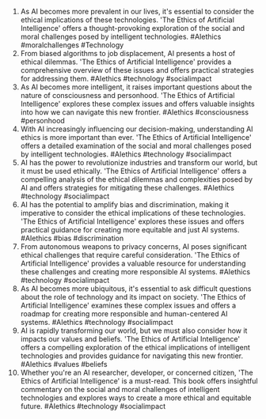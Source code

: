 1. As AI becomes more prevalent in our lives, it's essential to consider the ethical implications of these technologies. 'The Ethics of Artificial Intelligence' offers a thought-provoking exploration of the social and moral challenges posed by intelligent technologies. #AIethics #moralchallenges #Technology
2. From biased algorithms to job displacement, AI presents a host of ethical dilemmas. 'The Ethics of Artificial Intelligence' provides a comprehensive overview of these issues and offers practical strategies for addressing them. #AIethics #technology #socialimpact
3. As AI becomes more intelligent, it raises important questions about the nature of consciousness and personhood. 'The Ethics of Artificial Intelligence' explores these complex issues and offers valuable insights into how we can navigate this new frontier. #AIethics #consciousness #personhood
4. With AI increasingly influencing our decision-making, understanding AI ethics is more important than ever. 'The Ethics of Artificial Intelligence' offers a detailed examination of the social and moral challenges posed by intelligent technologies. #AIethics #technology #socialimpact
5. AI has the power to revolutionize industries and transform our world, but it must be used ethically. 'The Ethics of Artificial Intelligence' offers a compelling analysis of the ethical dilemmas and complexities posed by AI and offers strategies for mitigating these challenges. #AIethics #technology #socialimpact
6. AI has the potential to amplify bias and discrimination, making it imperative to consider the ethical implications of these technologies. 'The Ethics of Artificial Intelligence' explores these issues and offers practical guidance for creating more equitable and just AI systems. #AIethics #bias #discrimination
7. From autonomous weapons to privacy concerns, AI poses significant ethical challenges that require careful consideration. 'The Ethics of Artificial Intelligence' provides a valuable resource for understanding these challenges and creating more responsible AI systems. #AIethics #technology #socialimpact
8. As AI becomes more ubiquitous, it's essential to ask difficult questions about the role of technology and its impact on society. 'The Ethics of Artificial Intelligence' examines these complex issues and offers a roadmap for creating more responsible and human-centered AI systems. #AIethics #technology #socialimpact
9. AI is rapidly transforming our world, but we must also consider how it impacts our values and beliefs. 'The Ethics of Artificial Intelligence' offers a compelling exploration of the ethical implications of intelligent technologies and provides guidance for navigating this new frontier. #AIethics #values #beliefs
10. Whether you're an AI researcher, developer, or concerned citizen, 'The Ethics of Artificial Intelligence' is a must-read. This book offers insightful commentary on the social and moral challenges of intelligent technologies and explores ways to create a more ethical and equitable future. #AIethics #technology #socialimpact

